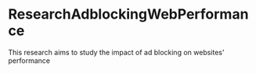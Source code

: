 # ResearchAdblockingWebPerformance
This research aims to study the impact of ad blocking on websites' performance
